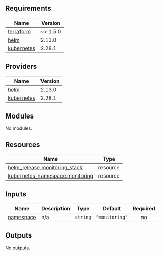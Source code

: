 <!-- BEGIN_TF_DOCS -->
## Requirements

| Name | Version |
|------|---------|
| <a name="requirement_terraform"></a> [terraform](#requirement\_terraform) | ~> 1.5.0 |
| <a name="requirement_helm"></a> [helm](#requirement\_helm) | 2.13.0 |
| <a name="requirement_kubernetes"></a> [kubernetes](#requirement\_kubernetes) | 2.28.1 |

## Providers

| Name | Version |
|------|---------|
| <a name="provider_helm"></a> [helm](#provider\_helm) | 2.13.0 |
| <a name="provider_kubernetes"></a> [kubernetes](#provider\_kubernetes) | 2.28.1 |

## Modules

No modules.

## Resources

| Name | Type |
|------|------|
| [helm_release.monitoring_stack](https://registry.terraform.io/providers/hashicorp/helm/2.13.0/docs/resources/release) | resource |
| [kubernetes_namespace.monitoring](https://registry.terraform.io/providers/hashicorp/kubernetes/2.28.1/docs/resources/namespace) | resource |

## Inputs

| Name | Description | Type | Default | Required |
|------|-------------|------|---------|:--------:|
| <a name="input_namespace"></a> [namespace](#input\_namespace) | n/a | `string` | `"monitoring"` | no |

## Outputs

No outputs.
<!-- END_TF_DOCS -->